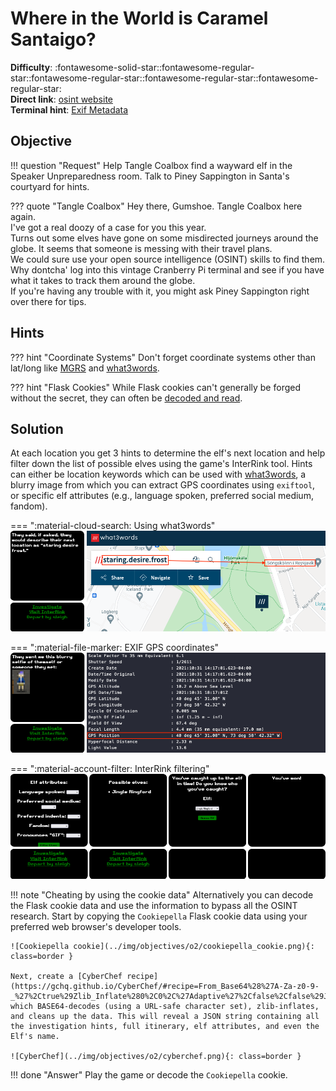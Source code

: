 # Where in the World is Caramel Santaigo?

**Difficulty**: :fontawesome-solid-star::fontawesome-regular-star::fontawesome-regular-star::fontawesome-regular-star::fontawesome-regular-star:<br/>
**Direct link**: [osint website](https://caramel.kringlecastle.com?challenge=osint&id=fced6967-9a25-40fa-acd4-04a67888499e)<br/>
**Terminal hint**: [Exif Metadata](../hints/h2.md)


## Objective

!!! question "Request"
    Help Tangle Coalbox find a wayward elf in the Speaker Unpreparedness room. Talk to Piney Sappington in Santa's courtyard for hints.

??? quote "Tangle Coalbox"
    Hey there, Gumshoe. Tangle Coalbox here again.<br/>
    I've got a real doozy of a case for you this year.<br/>
    Turns out some elves have gone on some misdirected journeys around the globe. It seems that someone is messing with their travel plans.<br/>
    We could sure use your open source intelligence (OSINT) skills to find them.<br/>
    Why dontcha' log into this vintage Cranberry Pi terminal and see if you have what it takes to track them around the globe.<br/>
    If you're having any trouble with it, you might ask Piney Sappington right over there for tips.


## Hints

??? hint "Coordinate Systems"
    Don't forget coordinate systems other than lat/long like [MGRS](https://en.wikipedia.org/wiki/Military_Grid_Reference_System) and [what3words](https://what3words.com/).

??? hint "Flask Cookies"
    While Flask cookies can't generally be forged without the secret, they can often be [decoded and read](https://gist.github.com/chriselgee/b9f1861dd9b99a8c1ed30066b25ff80b).


## Solution

At each location you get 3 hints to determine the elf's next location and help filter down the list of possible elves using the game's InterRink tool. Hints can either be location keywords which can be used with [what3words](https://what3words.com/), a blurry image from which you can extract GPS coordinates using `exiftool`, or specific elf attributes (e.g., language spoken, preferred social medium, fandom).

=== ":material-cloud-search: Using what3words"
    ![what3words](../img/objectives/o2/what3words.png)

=== ":material-file-marker: EXIF GPS coordinates"
    ![Extract GPS coordinates using exiftool](../img/objectives/o2/gps_coords_from_exif.png)

=== ":material-account-filter: InterRink filtering"
    ![Filtering](../img/objectives/o2/filtering.png)


!!! note "Cheating by using the cookie data<span id="cookiepella"></span>"
    Alternatively you can decode the Flask cookie data and use the information to bypass all the OSINT research. Start by copying the `Cookiepella` Flask cookie data using your preferred web browser's developer tools.

    ![Cookiepella cookie](../img/objectives/o2/cookiepella_cookie.png){: class=border }

    Next, create a [CyberChef recipe](https://gchq.github.io/CyberChef/#recipe=From_Base64%28%27A-Za-z0-9-_%27%2Ctrue%29Zlib_Inflate%280%2C0%2C%27Adaptive%27%2Cfalse%2Cfalse%29JSON_Beautify%28%27%2520%2520%2520%2520%27%2Cfalse%29) which BASE64-decodes (using a URL-safe character set), zlib-inflates, and cleans up the data. This will reveal a JSON string containing all the investigation hints, full itinerary, elf attributes, and even the Elf's name.

    ![CyberChef](../img/objectives/o2/cyberchef.png){: class=border }

!!! done "Answer"
    Play the game or decode the `Cookiepella` cookie.
